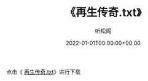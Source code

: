 ﻿---
title:  《再生传奇.txt》
date:   2022-01-01T00:00:00+00:00
author: 听松阁
layout: post
permalink: /再生传奇/
categories: 小说
tags: [小说]
---

点击《 [再生传奇.txt](http://img.660000.xyz/bookstukust/book/bntxt/10/再生传奇.txt)》进行下载